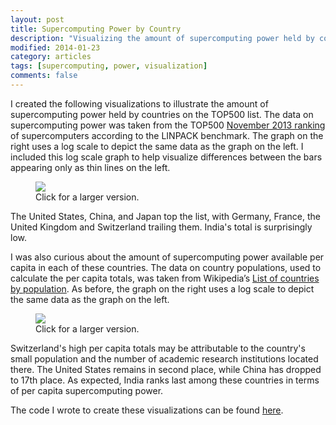 ```yaml
---
layout: post
title: Supercomputing Power by Country
description: "Visualizing the amount of supercomputing power held by countries on the TOP500 list."
modified: 2014-01-23
category: articles
tags: [supercomputing, power, visualization]
comments: false
---
```


I created the following visualizations to illustrate the amount of supercomputing power held by countries on the TOP500 list. The data on supercomputing power was taken from the TOP500 [November 2013 ranking](http://www.top500.org/list/2013/11/) of supercomputers according to the LINPACK benchmark. The graph on the right uses a log scale to depict the same data as the graph on the left. I included this log scale graph to help visualize differences between the bars appearing only as thin lines on the left.

<figure>
    <!-- tflops per country -->
    <a href="http://i.imgur.com/yQvzBeT.png"><img src="http://i.imgur.com/yQvzBeT.png"></a>
    <figcaption>Click for a larger version.</figcaption>
</figure>

The United States, China, and Japan top the list, with Germany, France, the United Kingdom and Switzerland trailing them. India's total is surprisingly low.

I was also curious about the amount of supercomputing power available per capita in each of these countries. The data on country populations, used to calculate the per capita totals, was taken from Wikipedia’s [List of countries by population](http://en.wikipedia.org/wiki/List_of_countries_by_population). As before, the graph on the right uses a log scale to depict the same data as the graph on the left.

<figure>
    <!-- mflops per capita, by country -->
    <a href="http://i.imgur.com/zdDxjY7.png"><img src="http://i.imgur.com/zdDxjY7.png"></a>
    <figcaption>Click for a larger version.</figcaption>
</figure>

Switzerland's high per capita totals may be attributable to the country's small population and the number of academic research institutions located there. The United States remains in second place, while China has dropped to 17th place. As expected, India ranks last among these countries in terms of per capita supercomputing power.

The code I wrote to create these visualizations can be found [here](http://nbviewer.ipython.org/gist/rlucioni/b92e848ae1da41ffa452).